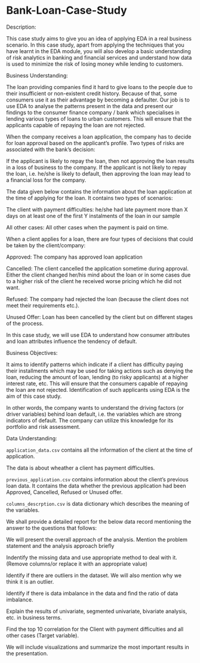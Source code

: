 # Bank-Loan-Case-Study

Description:

This case study aims to give you an idea of applying EDA in a real business scenario. In this case study, apart from applying the techniques that you have learnt in the EDA module, you will also develop a basic understanding of risk analytics in banking and financial services and understand how data is used to minimize the risk of losing money while lending to customers.

Business Understanding:

The loan providing companies find it hard to give loans to the people due to their insufficient or non-existent credit history. Because of that, some consumers use it as their advantage by becoming a defaulter. Our job is to use EDA to analyse the patterns present in the data and present our findings to the consumer finance company / bank which specialises in lending various types of loans to urban customers. This will ensure that the applicants capable of repaying the loan are not rejected.

When the company receives a loan application, the company has to decide for loan approval based on the applicant’s profile. Two types of risks are associated with the bank’s decision:

If the applicant is likely to repay the loan, then not approving the loan results in a loss of business to the company.
If the applicant is not likely to repay the loan, i.e. he/she is likely to default, then approving the loan may lead to a financial loss for the company.

The data given below contains the information about the loan application at the time of applying for the loan. It contains two types of scenarios:

The client with payment difficulties: he/she had late payment more than X days on at least one of the first Y instalments of the loan in our sample

All other cases: All other cases when the payment is paid on time.

When a client applies for a loan, there are four types of decisions that could be taken by the client/company:

Approved: The company has approved loan application

Cancelled: The client cancelled the application sometime during approval. Either the client changed her/his mind about the loan or in some cases due to a higher risk of the client he received worse pricing which he did not want.

Refused: The company had rejected the loan (because the client does not meet their requirements etc.).

Unused Offer: Loan has been cancelled by the client but on different stages of the process.

In this case study, we will use EDA to understand how consumer attributes and loan attributes influence the tendency of default.

Business Objectives:

It aims to identify patterns which indicate if a client has difficulty paying their installments which may be used for taking actions such as denying the loan, reducing the amount of loan, lending (to risky applicants) at a higher interest rate, etc. This will ensure that the consumers capable of repaying the loan are not rejected. Identification of such applicants using EDA is the aim of this case study.

In other words, the company wants to understand the driving factors (or driver variables) behind loan default, i.e. the variables which are strong indicators of default. The company can utilize this knowledge for its portfolio and risk assessment.

Data Understanding:

`application_data.csv` contains all the information of the client at the time of application.

The data is about wheather a client has payment difficulties.

`previous_application.csv` contains information about the client’s previous loan data. It contains the data whether the previous application had been Approved, Cancelled, Refused or Unused offer.

`columns_descrption.csv` is data dictionary which describes the meaning of the variables.


We shall provide a detailed report for the below data record mentioning the answer to the questions that follows:

We will present the overall approach of the analysis. Mention the problem statement and the analysis approach briefly

Indentify the missing data and use appropriate method to deal with it. (Remove columns/or replace it with an appropriate value)

Identify if there are outliers in the dataset. We will also mention why we think it is an outlier.

Identify if there is data imbalance in the data and find the ratio of data imbalance.

Explain the results of univariate, segmented univariate, bivariate analysis, etc. in business terms.

Find the top 10 correlation for the Client with payment difficulties and all other cases (Target variable).

We will include visualizations and summarize the most important results in the presentation. 
